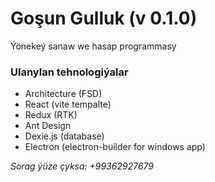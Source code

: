 # Goşun Gulluk (v 0.1.0)

Ýönekeý sanaw we hasap programmasy

### Ulanylan tehnologiýalar
- Architecture (FSD)
- React (vite tempalte)
- Redux (RTK) 
- Ant Design
- Dexie.js (database)
- Electron (electron-builder for windows app)

*Sorag ýüze çyksa: +99362927679*